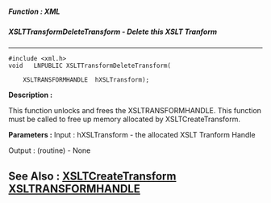 ##### Function : XML
##### XSLTTransformDeleteTransform - Delete this XSLT Tranform
---
```
#include <xml.h>
void   LNPUBLIC XSLTTransformDeleteTransform(

	XSLTRANSFORMHANDLE  hXSLTransform);
```
**Description :**

This function unlocks and frees the XSLTRANSFORMHANDLE.  This function must be 
called to free up memory allocated by XSLTCreateTransform.

**Parameters :**
Input :
hXSLTransform  -  the allocated XSLT Tranform Handle

Output :
(routine)  -  None



**See Also :**
[XSLTCreateTransform](/domino-c-api-docs/reference/Func/XSLTCreateTransform)
[XSLTRANSFORMHANDLE](/domino-c-api-docs/reference/Data/XSLTRANSFORMHANDLE)
---

